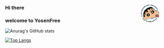 ### Hi there <img align="right" alt="PNG" src="https://github.com/YosenFree/YosenFree/blob/ad0c9c0bfed1f9019c70dadd2975e2ae55ca652d/logo.png" />

### welcome to YosenFree 

<!--
**YosenFree/YosenFree** is a ✨ _special_ ✨ repository because its `README.md` (this file) appears on your GitHub profile.

Here are some ideas to get you started:

- 🔭 I’m currently working on ...
- 🌱 I’m currently learning ...
- 👯 I’m looking to collaborate on ...
-  I’m looking for help with ...
- 💬 Ask me about ...
- 📫 How to reach me: ...
- 😄 Pronouns: ...
- ⚡ Fun fact: ...
-->
![Anurag's GitHub stats](https://github-readme-stats.vercel.app/api?username=YosenFree&show_icons=true&rank_icon=github&bg_color=30,e96443,904e95&title_color=fff&text_color=fff&icon_color=fff)

[![Top Langs](https://github-readme-stats.vercel.app/api/top-langs/?username=YosenFree&layout=compact)](https://github.com/anuraghazra/github-readme-stats)

